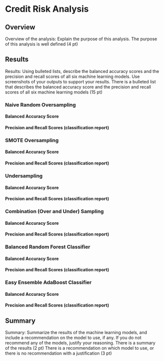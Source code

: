 # Credit Risk Analysis

## Overview
Overview of the analysis: Explain the purpose of this analysis.
The purpose of this analysis is well defined (4 pt)

## Results
Results: Using bulleted lists, describe the balanced accuracy scores and the precision and recall scores of all six machine learning models. Use screenshots of your outputs to support your results.
There is a bulleted list that describes the balanced accuracy score and the precision and recall scores of all six machine learning models (15 pt)

### Naive Random Oversampling
#### Balanced Accuracy Score
#### Precision and Recall Scores (classification report)


### SMOTE Oversampling
#### Balanced Accuracy Score
#### Precision and Recall Scores (classification report)


### Undersampling
#### Balanced Accuracy Score
#### Precision and Recall Scores (classification report)


### Combination (Over and Under) Sampling
#### Balanced Accuracy Score
#### Precision and Recall Scores (classification report)


### Balanced Random Forest Classifier
#### Balanced Accuracy Score
#### Precision and Recall Scores (classification report)


### Easy Ensemble AdaBoost Classifier
#### Balanced Accuracy Score
#### Precision and Recall Scores (classification report)


## Summary
Summary: Summarize the results of the machine learning models, and include a recommendation on the model to use, if any. If you do not recommend any of the models, justify your reasoning.
There is a summary of the results (2 pt)
There is a recommendation on which model to use, or there is no recommendation with a justification (3 pt)

